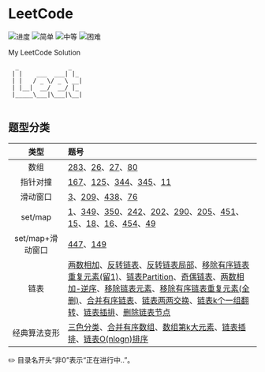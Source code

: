 # LeetCode

![进度](https://img.shields.io/badge/进度-63/1031-337ab7.svg?logo=leetcode&style=flat)  ![简单](https://img.shields.io/badge/简单-28-5cb85c.svg?style=flat)  ![中等](https://img.shields.io/badge/中等-28-f0ad4e.svg?style=flat)  ![困难](https://img.shields.io/badge/困难-7-d9534f.svg?style=flat)

My LeetCode Solution

```
  _              _    
 | |    ___  ___| |_  
 | |   / _ \/ _ \ __| 
 | |__|  __/  __/ |_  
 |_____\___|\___|\__| 
 
```

## 题型分类

| 类型 | 题号 |
| :--: | :-- |
| 数组 | [283](./0283-Move_Zeroes)、[26](./0026-Remove_Duplicates_from_Sorted_Array)、[27](./0027-Remove_Element)、[80](./0080-Remove_Duplicates_from_Sorted_Array_II) |
| 指针对撞 | [167](./0167-Two_Sum_II_-_Input_array_is_sorted)、[125](./0125-Valid_Palindrome)、[344](./0344-Reverse_String)、[345](./0345-Reverse_Vowels_of_a_String)、[11](./0011-Container_With_Most_Water) |
| 滑动窗口 | [3](./0003-Longest_Substring_Without_Repeating_Characters)、[209](./0209-Minimum_Size_Subarray_Sum)、[438](./0438-Find_All_Anagrams_in_a_String)、[76](./0076-Minimum_Window_Substring) |
| set/map | [1](./0001-Two_Sum)、[349](./0349-Intersection_of_Two_Arrays)、[350](./0350-Intersection_of_Two_Arrays_II)、[242](./0242-Valid_Anagram)、[202](./0202-Happy_Number)、[290](./0290-Word_Pattern)、[205](./0205-Isomorphic_Strings)、[451](./0451-Sort_Characters_By_Frequency)、[15](./0015-3Sum)、[18](./0018-4Sum)、[16](./0016-3Sum_Closest)、[454](./0454-4Sum_II)、[49](./0049-Group_Anagrams) |
| set/map+滑动窗口 | [447](./0447-Number_of_Boomerangs)、[149](./0149-Max_Points_on_a_Line) |
| 链表 | [两数相加](./0002-Add_Two_Numbers)、[反转链表](./0206-Reverse_Linked_List)、[反转链表局部](./0092-Reverse_Linked_List_II)、[移除有序链表重复元素(留1)](./0083-Remove_Duplicates_from_Sorted_List)、[链表Partition](./0086-Partition_List)、[奇偶链表](./0328-Odd_Even_Linked_List)、[两数相加-逆序](./0445-Add_Two_Numbers_II)、[移除链表元素](./0203-Remove_Linked_List_Elements)、[移除有序链表重复元素(全删)](./82-Remove_Duplicates_from_Sorted_List_II)、[合并有序链表](./0021-Merge_Two_Sorted_Lists)、[链表两两交换](./0024-Swap_Nodes_in_Pairs)、[链表k个一组翻转](./0025-Reverse_Nodes_in_k-Group)、[链表插排](./0147-Insertion_Sort_List)、[删除链表节点](./0237-Delete_Node_in_a_Linked_List) |
| 经典算法变形 | [三色分类](./0075-Sort_Colors)、[合并有序数组](./0088-Merge_Sorted_Array)、[数组第k大元素](./0215-Kth_Largest_Element_in_an_Array)、[链表插排](./0147-Insertion_Sort_List)、[链表O(nlogn)排序](./0148-Sort_List) |



✏️ 目录名开头“非0”表示“正在进行中..”。
